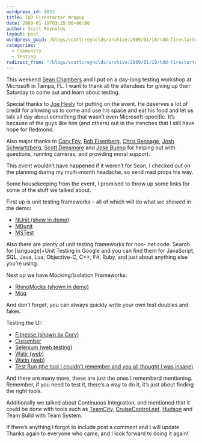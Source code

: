 ```yaml
---
wordpress_id: 4033
title: TDD Firestarter Wrapup
date: 2009-01-19T03:25:00+00:00
author: Scott Reynolds
layout: post
wordpress_guid: /blogs/scottcreynolds/archive/2009/01/18/tdd-firestarter-wrapup.aspx
categories:
  - Community
  - Testing
redirect_from: "/blogs/scottcreynolds/archive/2009/01/18/tdd-firestarter-wrapup.aspx/"
---
```

This weekend [Sean Chambers](http://schambers.lostechies.com) and I put on a day-long testing workshop at Microsoft in Tampa, FL. I want to thank all the attendees for giving up their Saturday to come out and learn about testing.

Special thanks to [Joe Healy](http://devfish.net) for putting on the event. He deserves a lot of credit for allowing us to come and use his space and eat his food and let us talk all day about something that wasn&#8217;t even Microsoft-specific. It&#8217;s because of the guys like him (and others) out in the trenches that I still have hope for Redmond.

Also major thanks to [Cory Foy](http://www.cornetdesign.com/), [Rob Eisenberg](http://devlicio.us/blogs/rob_eisenberg), [Chris Bennage](http://devlicio.us/blogs/christopher_bennage), [Josh Schwartzberg](http://twitter.com/dotjosh), [Scott Densmore](http://scottdensmore.typepad.com) and [Jose Bueno](http://twitter.com/kdebrain) for helping out with questions, running cameras, and providing moral support.

This event wouldn&#8217;t have happened if it weren&#8217;t for Sean, I checked out on the planning during my multi-month headache, so send mad props his way.

Some housekeeping from the event, I promised to throw up some links for some of the stuff we talked about.

First up is unit testing frameworks &#8211; all of which will do what we showed in the demo:

  * [NUnit (show in demo)](http://www.nunit.org)
  * [MBunit](http://mbunit.com)
  * [MSTest](http://microsoft.com)

Also there are plenty of unit testing frameworks for non-.net code. Search for [language]+Unit Testing in Google and you can find them for JavaScript, SQL, Java, Lua, Objective-C, C++, F#, Ruby, and just about anything else you&#8217;re using.
  
Next up we have Mocking/Isolation Frameworks:

  * [RhinoMocks (shown in demo)](http://ayende.com/projects/rhino-mocks.aspx) 
  * [Moq](http://code.google.com/p/moq/)

And don&#8217;t forget, you can always quickly write your own test doubles and fakes.    

  
Testing the UI: 

  * [Fitnesse (shown by Cory)](http://fitnesse.org) 
  * [Cucumber](http://wiki.github.com/aslakhellesoy/cucumber) 
  * [Selenium (web testing)](http://seleniumhq.org/) 
  * [Watir (web)](http://wtr.rubyforge.org/) 
  * [Watin (web)](http://watin.sourceforge.net/) 
  * [Test Run (the tool I couldn&#8217;t remember and you all thought I was insane)](http://msdn.microsoft.com/en-us/magazine/cc163864.aspx) 

And there are many more, these are just the ones I rememberd mentioning. Remember, if you need to test it, there&#8217;s a way to do it, it&#8217;s just about finding the right tools.

Additionally we talked about Continuous Integration, and mentioned that it could be done with tools such as [TeamCity](http://www.jetbrains.com), [CruiseControl.net](http://ccnet.thoughtworks.com), [Hudson](https://hudson.dev.java.net/) and Team Build with Team System.

If there&#8217;s anything I forgot to include post a comment and I will update. Thanks again to everyone who came, and I look forward to doing it again!